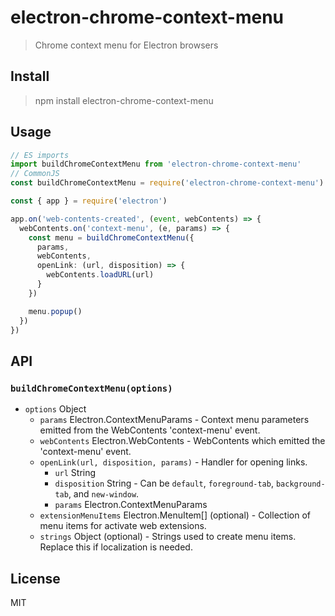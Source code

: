 # electron-chrome-context-menu

> Chrome context menu for Electron browsers

## Install

> npm install electron-chrome-context-menu

## Usage

```ts
// ES imports
import buildChromeContextMenu from 'electron-chrome-context-menu'
// CommonJS
const buildChromeContextMenu = require('electron-chrome-context-menu')

const { app } = require('electron')

app.on('web-contents-created', (event, webContents) => {
  webContents.on('context-menu', (e, params) => {
    const menu = buildChromeContextMenu({
      params,
      webContents,
      openLink: (url, disposition) => {
        webContents.loadURL(url)
      }
    })

    menu.popup()
  })
})
```

## API

### `buildChromeContextMenu(options)`

* `options` Object
  * `params` Electron.ContextMenuParams - Context menu parameters emitted from the WebContents 'context-menu' event.
  * `webContents` Electron.WebContents - WebContents which emitted the 'context-menu' event.
  * `openLink(url, disposition, params)` - Handler for opening links.
    * `url` String
    * `disposition` String - Can be `default`, `foreground-tab`, `background-tab`, and `new-window`.
    * `params` Electron.ContextMenuParams
  * `extensionMenuItems` Electron.MenuItem[] (optional) - Collection of menu items for activate web extensions.
  * `strings` Object (optional) - Strings used to create menu items. Replace this if localization is needed.

## License

MIT
